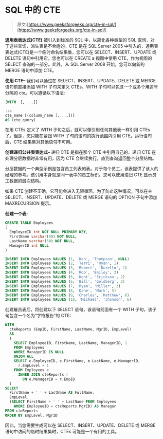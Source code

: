 # SQL 中的 CTE

> 原文:[https://www.geeksforgeeks.org/cte-in-sql/](https://www.geeksforgeeks.org/cte-in-sql/)

**通用表表达式(CTE)** 被引入到标准的 SQL 中，以简化各种类型的 SQL 查询，对于这些查询，派生表是不合适的。CTE 是在 SQL Server 2005 中引入的，通用表表达式(CTE)是一个临时命名结果集，您可以在 SELECT、INSERT、UPDATE 或 DELETE 语句中引用它。您也可以在 CREATE a 视图中使用 CTE，作为视图的 SELECT 查询的一部分。此外，从 SQL Server 2008 开始，您可以向新的 MERGE 语句中添加 CTE。

**使用 CTE–**
我们可以通过在 SELECT、INSERT、UPDATE、DELETE 或 MERGE 语句前直接添加 WITH 子句来定义 CTEs。WITH 子句可以包含一个或多个用逗号分隔的 cte。可以遵循以下语法:

```sql
[WITH  [, ...]]  

::=
cte_name [(column_name [, ...])]
AS (cte_query) 
```

在用 CTEs 定义了 WITH 子句之后，就可以像引用任何其他表一样引用 CTEs 了。但是，您只能在紧跟 WITH 子句的语句的执行范围内引用 CTE。运行语句后，CTE 结果集对其他语句不可用。

**创建递归公共表表达式–**
递归 CTE 是指在那个 CTE 中引用自己的。递归 CTE 在处理分层数据时非常有用，因为 CTE 会继续执行，直到查询返回整个分层结构。

分层数据的一个典型示例是包含员工列表的表。对于每个员工，该表提供了该人的经理的参考。该引用本身就是同一表中的员工标识。您可以使用递归 CTE 显示员工数据的层次结构。

如果 CTE 创建不正确，它可能会进入无限循环。为了防止这种情况，可以在主 SELECT、INSERT、UPDATE、DELETE 或 MERGE 语句的 OPTION 子句中添加 MAXRECURSION 提示。

**创建一个表:**

```sql
CREATE TABLE Employees
(
  EmployeeID int NOT NULL PRIMARY KEY,
  FirstName varchar(50) NOT NULL,
  LastName varchar(50) NOT NULL,
  ManagerID int NULL
)

INSERT INTO Employees VALUES (1, 'Ken', 'Thompson', NULL)
INSERT INTO Employees VALUES (2, 'Terri', 'Ryan', 1)
INSERT INTO Employees VALUES (3, 'Robert', 'Durello', 1)
INSERT INTO Employees VALUES (4, 'Rob', 'Bailey', 2)
INSERT INTO Employees VALUES (5, 'Kent', 'Erickson', 2)
INSERT INTO Employees VALUES (6, 'Bill', 'Goldberg', 3)
INSERT INTO Employees VALUES (7, 'Ryan', 'Miller', 3)
INSERT INTO Employees VALUES (8, 'Dane', 'Mark', 5)
INSERT INTO Employees VALUES (9, 'Charles', 'Matthew', 6)
INSERT INTO Employees VALUES (10, 'Michael', 'Jhonson', 6) 
```

创建雇员表后，将创建以下 SELECT 语句，该语句前面有一个 WITH 子句，该子句包含一个名为“字符报告”的 CTE:

```sql
WITH
  cteReports (EmpID, FirstName, LastName, MgrID, EmpLevel)
  AS
  (
    SELECT EmployeeID, FirstName, LastName, ManagerID, 1
    FROM Employees
    WHERE ManagerID IS NULL
    UNION ALL
    SELECT e.EmployeeID, e.FirstName, e.LastName, e.ManagerID, 
      r.EmpLevel + 1
    FROM Employees e
      INNER JOIN cteReports r
        ON e.ManagerID = r.EmpID
  )
SELECT
  FirstName + ' ' + LastName AS FullName, 
  EmpLevel,
  (SELECT FirstName + ' ' + LastName FROM Employees 
    WHERE EmployeeID = cteReports.MgrID) AS Manager
FROM cteReports 
ORDER BY EmpLevel, MgrID 
```

因此，当您需要生成可以在 SELECT、INSERT、UPDATE、DELETE 或 MERGE 语句中访问的临时结果集时，CTEs 可能是一个有用的工具。